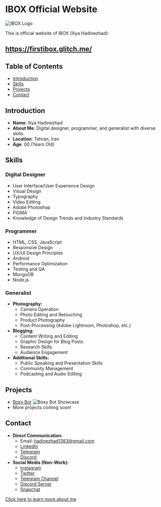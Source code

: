 # IBOX Official Website

![IBOX Logo](https://cdn.glitch.global/8352fc0e-bebe-4680-ae0b-269da8b54259/eye1.png?v=1700242730809)

This is official website of IBOX (Iliya Hadinezhad): 
## https://firstibox.glitch.me/

## Table of Contents
- [Introduction](#introduction)
- [Skills](#skills)
- [Projects](#projects)
- [Contact](#contact)

## Introduction
- **Name**: Iliya Hadinezhad
- **About Me**: Digital designer, programmer, and generalist with diverse skills.
- **Location**: Tehran, Iran
- **Age**: 00 (Years Old)

## Skills

### Digital Designer
- User Interface/User Experience Design
- Visual Design
- Typography
- Video Editing
- Adobe Photoshop
- FIGMA
- Knowledge of Design Trends and Industry Standards

### Programmer
- HTML, CSS, JavaScript
- Responsive Design
- UX/UI Design Principles
- Android
- Performance Optimization
- Testing and QA
- MongoDB
- Node.js

### Generalist
- **Photography:**
  - Camera Operation
  - Photo Editing and Retouching
  - Product Photography
  - Post-Processing (Adobe Lightroom, Photoshop, etc.)
- **Blogging:**
  - Content Writing and Editing
  - Graphic Design for Blog Posts
  - Research Skills
  - Audience Engagement
- **Additional Skills:**
  - Public Speaking and Presentation Skills
  - Community Management
  - Podcasting and Audio Editing

## Projects
- [Boxy Bot](https://boxy.boxypanel.repl.co/)
  ![Boxy Bot Showcase](https://cdn.glitch.global/8352fc0e-bebe-4680-ae0b-269da8b54259/projects-boxy.jpg?v=1699477157047)
- More projects coming soon!

## Contact
- **Direct Communication:**
  - Email: [hadinezhad1383@gmail.com](mailto:hadinezhad1383@gmail.com)
  - [LinkedIn](https://www.linkedin.com/in/iliyahadinezhad/)
  - [Telegram](https://t.me/IBOX_s)
  - [Discord](https://discord.com/users/655082737220452352)
- **Social Media (Non-Work):**
  - [Instagram](https://instagram.com/firstibox)
  - [Twitter](https://x.com/FirstIBOX)
  - [Telegram Channel](https://t.me/FirstIBOX)
  - [Discord Server](https://discord.gg/alshain-748914550082109541)
  - [Snapchat](https://www.snapchat.com/add/thisisibox)

[Click here to learn more about me](#)
